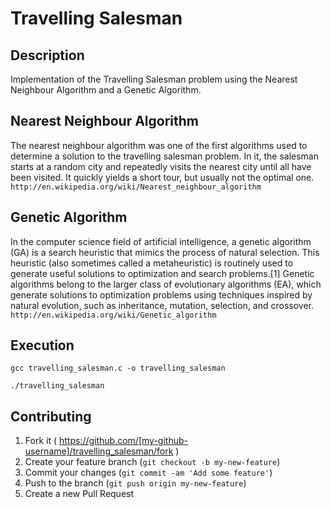 Travelling Salesman
===================

## Description

Implementation of the Travelling Salesman problem using the Nearest Neighbour Algorithm and a Genetic Algorithm.

## Nearest Neighbour Algorithm

The nearest neighbour algorithm was one of the first algorithms used to determine a solution to the travelling salesman problem. In it, the salesman starts at a random city and repeatedly visits the nearest city until all have been visited. It quickly yields a short tour, but usually not the optimal one.
`http://en.wikipedia.org/wiki/Nearest_neighbour_algorithm`

## Genetic Algorithm

In the computer science field of artificial intelligence, a genetic algorithm (GA) is a search heuristic that mimics the process of natural selection. This heuristic (also sometimes called a metaheuristic) is routinely used to generate useful solutions to optimization and search problems.[1] Genetic algorithms belong to the larger class of evolutionary algorithms (EA), which generate solutions to optimization problems using techniques inspired by natural evolution, such as inheritance, mutation, selection, and crossover.
`http://en.wikipedia.org/wiki/Genetic_algorithm`

## Execution 

`gcc travelling_salesman.c -o travelling_salesman`

`./travelling_salesman`

## Contributing

1. Fork it ( https://github.com/[my-github-username]/travelling_salesman/fork )
2. Create your feature branch (`git checkout -b my-new-feature`)
3. Commit your changes (`git commit -am 'Add some feature'`)
4. Push to the branch (`git push origin my-new-feature`)
5. Create a new Pull Request
